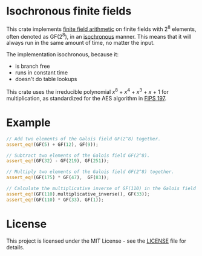 # Isochronous finite fields

This crate implements
[finite field arithmetic](https://en.wikipedia.org/wiki/Finite_field_arithmetic)
on finite fields with 2<sup>8</sup> elements, often denoted as GF(2<sup>8</sup>),
in an [isochronous](https://en.wikipedia.org/wiki/Isochronous) manner. This means that it will always
run in the same amount of time, no matter the input.

The implementation isochronous, because it:
* is branch free
* runs in constant time
* doesn't do table lookups

This crate uses the irreducible polynomial
<i>x</i><sup>8</sup> + <i>x</i><sup>4</sup> + <i>x</i><sup>3</sup> + <i>x</i> + 1
for multiplication, as
standardized for the AES algorithm in
[FIPS 197](https://csrc.nist.gov/csrc/media/publications/fips/197/final/documents/fips-197.pdf).

# Example
```rust
// Add two elements of the Galois field GF(2^8) together.
assert_eq!(GF(5) + GF(12), GF(9));

// Subtract two elements of the Galois field GF(2^8).
assert_eq!(GF(32) - GF(219), GF(251));

// Multiply two elements of the Galois field GF(2^8) together.
assert_eq!(GF(175) * GF(47),  GF(83));

// Calculate the multiplicative inverse of GF(110) in the Galois field GF(2^8).
assert_eq!(GF(110).multiplicative_inverse(), GF(33));
assert_eq!(GF(110) * GF(33), GF(1));
```

# License
This project is licensed under the MIT License - see the [LICENSE](LICENSE) file for details.